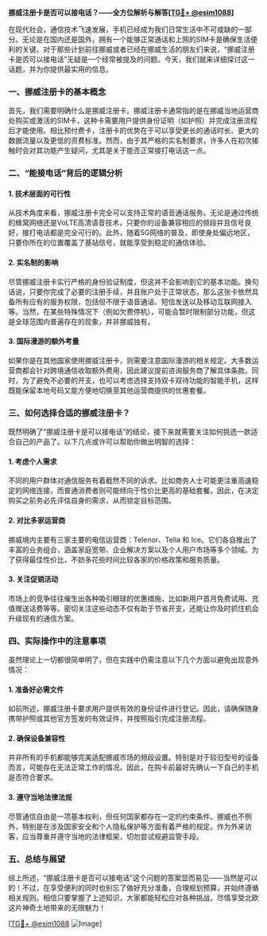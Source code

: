 **挪威注册卡是否可以接电话？——全方位解析与解答[[TG💪+ @esim1088](https://t.me/s/esim1088)]**

在现代社会，通信技术飞速发展，手机已经成为我们日常生活中不可或缺的一部分。无论是在国内还是国外，拥有一个能够正常通话和上网的SIM卡是确保生活便利的关键。对于那些计划前往挪威或者已经在挪威生活的朋友们来说，“挪威注册卡是否可以接电话”无疑是一个经常被提及的问题。今天，我们就来详细探讨这一话题，并为你提供最实用的信息。

### 一、挪威注册卡的基本概念

首先，我们需要明确什么是挪威注册卡。挪威注册卡通常指的是在挪威当地运营商处购买或激活的SIM卡，这种卡需要用户提供身份证明（如护照）并完成注册流程后才能使用。相比预付费卡，注册卡的优势在于可以享受更长的通话时长、更大的数据流量以及更低的资费标准。然而，由于其严格的实名制要求，许多人在初次接触时会对其功能产生疑问，尤其是关于能否正常接打电话这一点。

### 二、“能接电话”背后的逻辑分析

#### 1. 技术层面的可行性
从技术角度来看，挪威注册卡完全可以支持正常的语音通话服务。无论是通过传统的蜂窝网络还是VoLTE高清语音技术，只要你的设备兼容相应的频段并且信号良好，接打电话都是完全可行的。此外，随着5G网络的普及，即使身处偏远地区，只要你所在的位置覆盖了基站信号，就能享受到稳定的通信体验。

#### 2. 实名制的影响
尽管挪威注册卡实行严格的身份验证制度，但这并不会影响到它的基本功能。换句话说，只要你完成了必要的注册手续，并且账户处于正常状态，那么这张卡依然具备所有应有的服务权限，包括但不限于语音通话、短信发送以及移动互联网接入等。当然，在某些特殊情况下（例如欠费停机），可能会暂时限制部分功能，但这是全球范围内普遍存在的现象，并非挪威独有。

#### 3. 国际漫游的额外考量
如果你是在其他国家使用挪威注册卡，则需要注意国际漫游的相关规定。大多数运营商都会针对跨境通信收取额外费用，因此建议提前咨询服务商了解具体条款。同时，为了避免不必要的开支，也可以考虑选择支持双卡双待功能的智能手机，这样既能保留本地号码又能方便地切换至其他运营商提供的优惠套餐。

### 三、如何选择合适的挪威注册卡？

既然明确了“挪威注册卡是可以接电话”的结论，接下来就需要关注如何挑选一款适合自己的产品了。以下几点或许可以帮助你做出明智的选择：

#### 1. 考虑个人需求
不同的用户群体对通信服务有着截然不同的诉求。比如商务人士可能更注重高速稳定的网络连接，而普通消费者则可能倾向于性价比更高的基础套餐。因此，在决定购买之前务必先评估自身的需求，从而锁定目标范围。

#### 2. 对比多家运营商
挪威境内主要有三家主要的电信运营商：Telenor、Telia 和 Ice。它们各自推出了丰富的业务组合，涵盖家庭宽带、企业解决方案以及个人用户市场等多个领域。为了获得最佳性价比，不妨多花些时间比较各家的价格政策和服务质量。

#### 3. 关注促销活动
市场上的竞争往往催生出各种吸引眼球的优惠措施，比如新用户首月免费试用、充值赠送话费等等。密切关注这些动态不仅有助于节省开支，还能让你及时抓住机会升级现有的通信方案。

### 四、实际操作中的注意事项

虽然理论上一切都很简单明了，但在实践中仍需注意以下几个方面以避免出现意外情况：

#### 1. 准备好必需文件
如前所述，挪威注册卡要求用户提供有效的身份证件进行登记。因此，请确保随身携带护照或其他官方签发的有效证件，并按照指引完成注册流程。

#### 2. 确保设备兼容性
并非所有的手机都能够完美适配挪威市场的频段设置。特别是对于较旧型号的设备而言，可能存在无法正常工作的情况。因此，在购卡前最好先确认一下自己的手机是否符合要求。

#### 3. 遵守当地法律法规
尽管通信自由是一项基本权利，但任何国家都存在一定的约束条件。挪威也不例外，特别是在涉及国家安全和个人隐私保护等方面有着严格的规定。作为外来访客，应当尊重并遵守当地的法律框架，切勿尝试规避监管手段。

### 五、总结与展望

综上所述，“挪威注册卡是否可以接电话”这个问题的答案显而易见——当然是可以的！不过，在享受便利的同时也别忘了做好充分准备，合理规划预算，并始终遵循相关规则。相信只要掌握了上述知识，大家都能轻松应对各种挑战，尽情享受北欧这片神奇土地带来的无限魅力！

[[TG💪+ @esim1088](https://t.me/s/esim1088) ![Image](https://i.postimg.cc/4NQfJmqS/Snipaste-2025-05-13-00-14-12.png)]